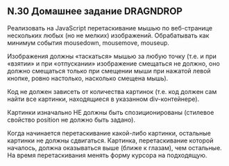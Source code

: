## N.30 Домашнее задание DRAGNDROP
Реализовать на JavaScript перетаскивание мышью по веб-странице нескольких любых (но не мелких) изображений. Обрабатывать как минимум события mousedown, mousemove, mouseup.

Изображения должны «таскаться» мышью за любую точку (т.е. и при «взятии» и при «отпускании» изображение смещаться не должно, оно должно смещаться только при смещении мыши при нажатой левой кнопке, ровно настолько, насколько смещена мышь).

Код не должен зависеть от количества картинок (т.е. код должен сам найти все картинки, находящиеся в указанном div-контейнере).

Картинки изначально НЕ должны быть спозиционированы (стилевое свойство position не должно быть задано).

Когда начинается перетаскивание какой-либо картинки, остальные картинки не должны сдвигаться.
Картинка, перетаскивание которой началось, должна оказываться выше (ближе к глазам), чем остальные.
На время перетаскивания менять форму курсора на подходящую.